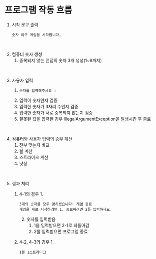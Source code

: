 # 프로그램 작동 흐름

1. 시작 문구 출력
   ```
   숫자 야구 게임을 시작합니다.
   ```
   
<br>
   
2. 컴퓨터 숫자 생성
   1. 중복되지 않는 랜덤의 숫자 3개 생성(1~9까지)

<br>

3. 사용자 입력
   1. ```
      숫자를 입력해주세요 :
      ```
   2. 입력이 숫자인지 검증
   3. 입력한 숫자가 3자리 수인지 검증
   4. 입력한 숫자가 서로 중복되지 않는지 검증
   5. 잘못된 값을 입력한 경우 IllegalArgumentException을 발생시킨 후 종료

<br>

4. 컴퓨터와 사용자 입력의 승부 계산
   1. 전부 맞는지 비교
   2. 볼 계산
   3. 스트라이크 계산
   4. 낫싱

<br>

5. 결과 처리
   1. 4-1의 경우
      1. 
         ``` 
         3개의 숫자를 모두 맞히셨습니다! 게임 종료
         게임을 새로 시작하려면 1, 종료하려면 2를 입력하세요.
         ```
      2. 숫자를 입력받음
         1. 1을 입력받으면 2-1로 되돌아감
         2. 2를 입력받으면 프로그램 종료
         
   2. 4-2, 4-3의 경우
      1. 
         ```
         1볼 1스트라이크
         ```
         
        